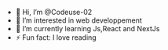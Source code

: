 - 👋 Hi, I’m @Codeuse-02
- 👀 I’m interested in web developpement
- 🌱 I’m currently learning Js,React and NextJs
- ⚡ Fun fact: I love reading

<!---
Codeuse-02/Codeuse-02 is a ✨ special ✨ repository because its `README.md` (this file) appears on your GitHub profile.
You can click the Preview link to take a look at your changes.
--->
